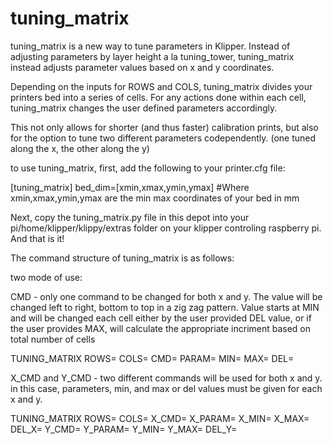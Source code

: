 # tuning_matrix

tuning_matrix is a new way to tune parameters in Klipper. Instead of adjusting parameters by layer height a la tuning_tower, tuning_matrix instead adjusts parameter values based on x and y coordinates. 

Depending on the inputs for ROWS and COLS, tuning_matrix divides your printers bed into a series of cells. For any actions done within each cell, tuning_matrix changes the user defined parameters accordingly. 

This not only allows for shorter (and thus faster) calibration prints, but also for the option to tune two different parameters codependently. (one tuned along the x, the other along the y)

to use tuning_matrix, first, add the following to your printer.cfg file:

[tuning_matrix]
bed_dim=[xmin,xmax,ymin,ymax] #Where xmin,xmax,ymin,ymax are the min max coordinates of your bed in mm

Next, copy the tuning_matrix.py file in this depot into your pi/home/klipper/klippy/extras  folder on your klipper controling raspberry pi. And that is it!

The command structure of tuning_matrix is as follows:

two mode of use:

CMD - only one command to be changed for both x and y. The value will be changed left to right, bottom to top in a zig zag pattern. Value starts at MIN and will be changed each cell either by the user provided DEL value, or if the user provides MAX, will calculate the appropriate incriment based on total number of cells

TUNING_MATRIX ROWS=<number of rows> COLS=<number of collumns>  CMD=<command to be changed> PARAM=<parameter to be changed for command> MIN=<min value for parameter> MAX=<max value for parameter> DEL=<ammount to change parameter for each cell>

  
  
X_CMD and Y_CMD - two different commands will be used for both x and y. in this case, parameters, min, and max or del values must be given for each x and y.

TUNING_MATRIX ROWS=<number of rows> COLS=<number of collumns>  X_CMD=<klipper command for x direction> X_PARAM=<parameter to be changed for x command> X_MIN=<min value for x param> X_MAX=<max value for x param> DEL_X=<ammount to change x param for each cell> Y_CMD=<klipper command for y direction> Y_PARAM=<parameter to be changed for y command> Y_MIN=<min value for y param> Y_MAX=<max value for y param> DEL_Y=<ammount to change y param for each cell>

